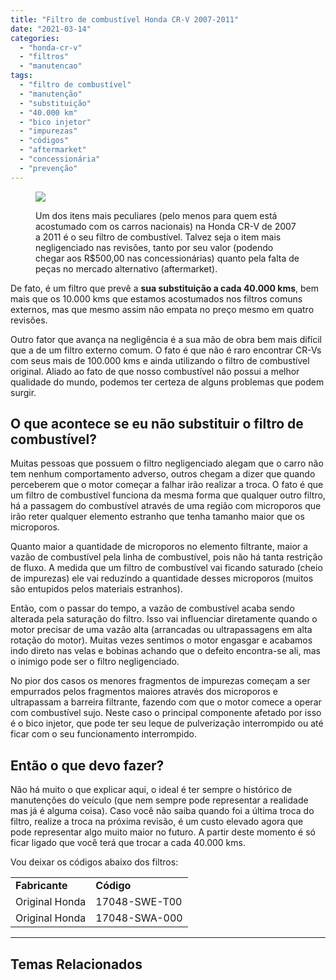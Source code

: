 ```yaml
---
title: "Filtro de combustível Honda CR-V 2007-2011"
date: "2021-03-14"
categories:
  - "honda-cr-v"
  - "filtros"
  - "manutencao"
tags:
  - "filtro de combustível"
  - "manutenção"
  - "substituição"
  - "40.000 km"
  - "bico injetor"
  - "impurezas"
  - "códigos"
  - "aftermarket"
  - "concessionária"
  - "prevenção"
---
```


<figure>

![](https://garagemdomadeira.com/wp-content/uploads/2021/03/header_filtro_comb.jpg?w=1024)

<figcaption>

Um dos itens mais peculiares (pelo menos para quem está acostumado com os carros nacionais) na Honda CR-V de 2007 a 2011 é o seu filtro de combustível. Talvez seja o item mais negligenciado nas revisões, tanto por seu valor (podendo chegar aos R$500,00 nas concessionárias) quanto pela falta de peças no mercado alternativo (aftermarket).

</figcaption>

</figure>

<!--more-->

De fato, é um filtro que prevê a **sua substituição a cada 40.000 kms**, bem mais que os 10.000 kms que estamos acostumados nos filtros comuns externos, mas que mesmo assim não empata no preço mesmo em quatro revisões.

Outro fator que avança na negligência é a sua mão de obra bem mais difícil que a de um filtro externo comum. O fato é que não é raro encontrar CR-Vs com seus mais de 100.000 kms e ainda utilizando o filtro de combustível original. Aliado ao fato de que nosso combustível não possui a melhor qualidade do mundo, podemos ter certeza de alguns problemas que podem surgir.

## O que acontece se eu não substituir o filtro de combustível?

Muitas pessoas que possuem o filtro negligenciado alegam que o carro não tem nenhum comportamento adverso, outros chegam a dizer que quando perceberem que o motor começar a falhar irão realizar a troca. O fato é que um filtro de combustível funciona da mesma forma que qualquer outro filtro, há a passagem do combustível através de uma região com microporos que irão reter qualquer elemento estranho que tenha tamanho maior que os microporos.  
  
Quanto maior a quantidade de microporos no elemento filtrante, maior a vazão de combustível pela linha de combustível, pois não há tanta restrição de fluxo. A medida que um filtro de combustível vai ficando saturado (cheio de impurezas) ele vai reduzindo a quantidade desses microporos (muitos são entupidos pelos materiais estranhos).

Então, com o passar do tempo, a vazão de combustível acaba sendo alterada pela saturação do filtro. Isso vai influenciar diretamente quando o motor precisar de uma vazão alta (arrancadas ou ultrapassagens em alta rotação do motor). Muitas vezes sentimos o motor engasgar e acabamos indo direto nas velas e bobinas achando que o defeito encontra-se ali, mas o inimigo pode ser o filtro negligenciado.

No pior dos casos os menores fragmentos de impurezas começam a ser empurrados pelos fragmentos maiores através dos microporos e ultrapassam a barreira filtrante, fazendo com que o motor comece a operar com combustível sujo. Neste caso o principal componente afetado por isso é o bico injetor, que pode ter seu leque de pulverização interrompido ou até ficar com o seu funcionamento interrompido.

## Então o que devo fazer?

Não há muito o que explicar aqui, o ideal é ter sempre o histórico de manutenções do veículo (que nem sempre pode representar a realidade mas já é alguma coisa). Caso você não saiba quando foi a última troca do filtro, realize a troca na próxima revisão, é um custo elevado agora que pode representar algo muito maior no futuro. A partir deste momento é só ficar ligado que você terá que trocar a cada 40.000 kms.

Vou deixar os códigos abaixo dos filtros:

<table><tbody><tr><td><strong>Fabricante</strong></td><td><strong>Código</strong></td></tr><tr><td>Original Honda</td><td>17048-SWE-T00</td></tr><tr><td>Original Honda</td><td>17048-SWA-000</td></tr></tbody></table>

* * *

## Temas Relacionados
